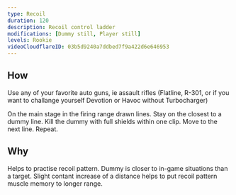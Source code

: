 ```yaml
---
type: Recoil
duration: 120
description: Recoil control ladder
modifications: [Dummy still, Player still]
levels: Rookie
videoCloudflareID: 03b5d9240a7ddbed7f9a422d6e646953
---
```


## How

Use any of your favorite auto guns, ie assault rifles (Flatline, R-301, or if you want to challange yourself Devotion or Havoc without Turbocharger)

On the main stage in the firing range drawn lines. Stay on the closest to a dummy line. Kill the dummy with full shields within one clip. Move to the next line. Repeat.

## Why

Helps to practise recoil pattern. Dummy is closer to in-game situations than a target. Slight contant increase of a distance helps to put recoil pattern muscle memory to longer range.
